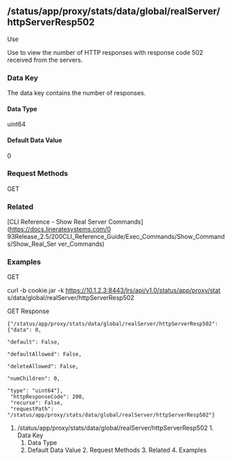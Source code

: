## /status/app/proxy/stats/data/global/realServer/httpServerResp502

Use

Use to view the number of HTTP responses with response code 502 received from
the servers.

### Data Key

The data key contains the number of responses.

#### Data Type

uint64

#### Default Data Value

0

### Request Methods

GET

### Related

[CLI Reference - Show Real Server Commands](https://docs.lineratesystems.com/0
93Release_2.5/200CLI_Reference_Guide/Exec_Commands/Show_Commands/Show_Real_Ser
ver_Commands)

### Examples

GET

curl -b cookie.jar -k https://10.1.2.3:8443/lrs/api/v1.0/status/app/proxy/stat
s/data/global/realServer/httpServerResp502

GET Response

    
    {"/status/app/proxy/stats/data/global/realServer/httpServerResp502": {"data": 0,
                                                                           "default": False,
                                                                           "defaultAllowed": False,
                                                                           "deleteAllowed": False,
                                                                           "numChildren": 0,
                                                                           "type": "uint64"},
     "httpResponseCode": 200,
     "recurse": False,
     "requestPath": "/status/app/proxy/stats/data/global/realServer/httpServerResp502"}
    

  1. /status/app/proxy/stats/data/global/realServer/httpServerResp502
    1. Data Key
      1. Data Type
      2. Default Data Value
    2. Request Methods
    3. Related
    4. Examples

